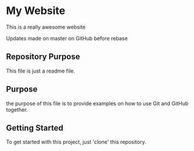 # My Website

This is a really awesome website

Updates made on master on GitHub before rebase

## Repository Purpose

This file is just a readme file.

## Purpose

the purpose of this file is to provide examples
on how to use Git and GitHub together.

## Getting Started

To get started with this project, just 'clone' this repository.
